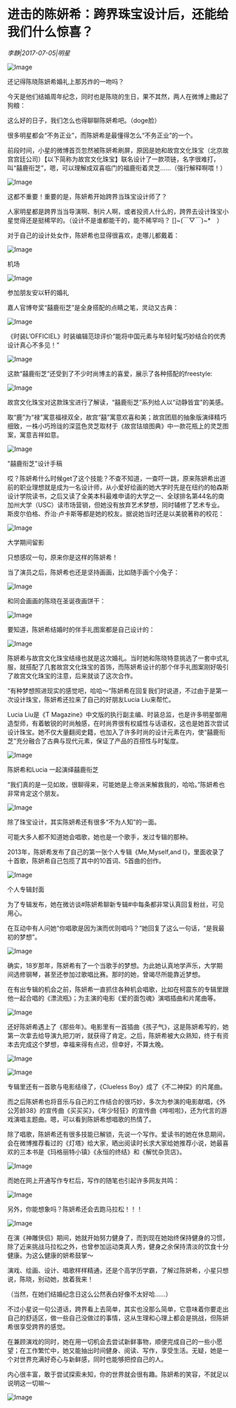 # 进击的陈妍希：跨界珠宝设计后，还能给我们什么惊喜？

*李静|2017-07-05|明星*

![Image](http://p1.pstatp.com/large/2c3a0002fd8ea460e22c)

还记得陈晓陈妍希婚礼上那苏炸的一吻吗？

今天是他们结婚周年纪念，同时也是陈晓的生日，果不其然，两人在微博上撒起了狗粮：

这么好的日子，我们怎么也得聊聊陈妍希吧。（doge脸）

很多明星都会“不务正业”，而陈妍希是最懂得怎么“不务正业”的一个。

前段时间，小星的微博首页忽然被陈妍希刷屏，原因是她和故宫文化珠宝（北京故宫宫廷公司）【以下简称为故宫文化珠宝】联名设计了一款项链，名字很难打，叫“囍鹿衔芝”，嗯，可以理解成双喜临门的福鹿衔着灵芝……（强行解释啊喂！）

![Image](http://p3.pstatp.com/large/2c340004c64a51db2095)

这都不重要！重要的是，陈妍希开始跨界当珠宝设计师了？

人家明星都是跨界当当导演啊、制片人啊，或者投资人什么的，跨界去设计珠宝小星觉得还是挺稀罕的。（设计不是谁都能干的，能不稀罕吗？ []~(￣▽￣)~*　）

对于自己的设计处女作，陈妍希也显得很喜欢，走哪儿都戴着：

![Image](http://p9.pstatp.com/large/2c3c00033b0c0d1ebc6a)

机场

![Image](http://p3.pstatp.com/large/2c3a0002fd8f9043d5d5)

参加朋友安以轩的婚礼

嘉人官博夸奖“囍鹿衔芝”是全身搭配的点睛之笔，灵动又古典：

![Image](http://p3.pstatp.com/large/2c340004c64bd1935247)

《时装L’OFFICIEL》时装编辑范琼评价“能将中国元素与年轻时髦巧妙结合的优秀设计真心不多见！”

![Image](http://p3.pstatp.com/large/2c3a0002fd90cff4fd2f)

这款“囍鹿衔芝”还受到了不少时尚博主的喜爱，展示了各种搭配的freestyle:

![Image](http://p3.pstatp.com/large/2c4500032445e482ecda)

故宫文化珠宝对这款珠宝进行了解读，“囍鹿衔芝”系列给人以“动静皆宜”的美感。

取“鹿”为“禄”寓意福禄双全，故宫“囍”寓意欢喜和美；故宫团扇的抽象版演绎精巧细致，一株小巧玲珑的深蓝色灵芝取材于《故宫珐琅图典》中一款花瓶上的灵芝图案，寓意吉祥如意。

![Image](http://p3.pstatp.com/large/2c380002fbec3c7ed634)

"囍鹿衔芝"设计手稿

哎？陈妍希什么时候get了这个技能？不查不知道，一查吓一跳，原来陈妍希出道前的职业理想就是成为一名设计师，从小爱好绘画的她大学时先是在纽约的帕森斯设计学院读书，之后又读了全美本科最难申请的大学之一、全球排名第44名的南加州大学（USC）读市场营销，但她没有放弃艺术梦想，同时辅修了艺术专业。斯皮尔伯格、乔治·卢卡斯等都是她的校友。据说她当时还是以美貌著称的校花：

![Image](http://p3.pstatp.com/large/2c3a0002fd925ca91821)

大学期间留影

只想感叹一句，原来你是这样的陈妍希！

当了演员之后，陈妍希也还是坚持画画，比如随手画个小兔子：

![Image](http://p1.pstatp.com/large/2c380002fbedd5ce7aef)

和同会画画的陈晓在圣诞夜画饼干：

![Image](http://p3.pstatp.com/large/2c3a0002fd9329ece87e)

要知道，陈妍希结婚时的伴手礼图案都是自己设计的：

![Image](http://p3.pstatp.com/large/2c460002f9311082b12f)

陈妍希与故宫文化珠宝结缘也就是这次婚礼。当时她和陈晓特意挑选了一套中式礼服，就搭配了几套故宫文化珠宝的首饰，而陈妍希设计的那个伴手礼图案刚好吸引了故宫文化珠宝的注意，后来就谈了这次合作。

“有种梦想照进现实的感觉吧，哈哈～”陈妍希在回复我们时说道，不过由于是第一次设计珠宝，陈妍希还拉来了自己的好朋友Lucia Liu来帮忙。

Lucia Liu是《T Magazine》中文版的执行副主编、时装总监，也是许多明星御用造型师，有着敏锐的时尚触感，在时尚界很有权威性与话语权，这也是她首次尝试设计珠宝。她不仅大量翻阅史籍，也加入了许多时尚的设计元素在内，使“囍鹿衔芝”充分融合了古典与现代元素，保证了产品的百搭性与时髦度。

![Image](http://p9.pstatp.com/large/2c3c00033b0fecf023c2)

陈妍希和Lucia 一起演绎囍鹿衔芝

“我们真的是一见如故，很聊得来，可能她是上帝派来解救我的，哈哈。”陈妍希也非常肯定这个朋友。

![Image](http://p3.pstatp.com/large/2c460002f92e195c246f)

除了珠宝设计，其实陈妍希还有很多“不为人知”的一面。

可能大多人都不知道她会唱歌，她也是一个歌手，发过专辑的那种。

2013年，陈妍希发布了自己的第一张个人专辑《Me,Myself,and I》，里面收录了十首歌，陈妍希自己包揽了其中的10首词、5首曲的创作。

![Image](http://p3.pstatp.com/large/2c340004c64ef9691a22)

个人专辑封面

为了专辑发布，她在微访谈#陈妍希聊新专辑#中每条都非常认真回复粉丝，可见用心。

在互动中有人问她“你唱歌是因为演而优则唱吗？”她回复了这么一句话，“是我最初的梦想”。

![Image](http://p3.pstatp.com/large/2c460002f932d623bdd8)

确实，18岁那年，陈妍希有了一个当歌手的梦想。为此她认真地学声乐，大学期间选修钢琴，甚至还参加过歌唱比赛。那时的她，曾竭尽所能靠近梦想。

在有出专辑的机会之前，陈妍希一直抓住各种机会唱歌，比如在柯震东的专辑里跟他一起合唱的《漂流瓶》；为主演的电影《爱的面包魂》演唱插曲和片尾曲等。

![Image](http://p3.pstatp.com/large/2c380002fbee6bb57567)

还好陈妍希遇上了《那些年》。电影里有一首插曲《孩子气》，这是陈妍希写的，她第一次拿去给导演九把刀听，就获得了肯定。之后，陈妍希被大众熟知，终于有资本去完成这个梦想，幸福来得有点迟，但幸好，不算太晚。

![Image](http://p9.pstatp.com/large/2c3a0002fd94e3951cd7)

![Image](http://p3.pstatp.com/large/2c340004c650ceaf6f1f)

专辑里还有一首歌与电影结缘了，《Clueless Boy》成了《不二神探》的片尾曲。

而之后陈妍希也将音乐与自己的工作结合的很巧妙，多次为参演的电影献唱，《外公芳龄38》的宣传曲《买买买》，《年少轻狂》的宣传曲《哗啦啦》，还为代言的游戏演唱主题曲。嗯，可以看到陈妍希想唱歌的热情了。

除了唱歌，陈妍希还有很多技能已解锁，先说一个写作。爱读书的她在休息期间，会在微博推荐看过的《灯塔》给大家，晒出阅读时长求大家给她推荐小说，她最喜欢的三本书是《玛格丽特小镇》《永恒的终结》和《解忧杂货店》。

![Image](http://p3.pstatp.com/large/2c3a0002fd98f159e398)

而她在网上开通写作专栏后，写作的随笔也引起许多网友共鸣：

![Image](http://p3.pstatp.com/large/2c450003244871f059db)

另外，你能想象吗？陈妍希还会去跑马拉松！！！

![Image](http://p9.pstatp.com/large/2c3a0002fd97d7cfe2c2)

在演《神雕侠侣》期间，她就开始努力健身了，而到现在她始终保持健身的习惯，除了近来挑战马拉松之外，也曾参加运动类真人秀，健身之余保持清淡的饮食十分健康。为这么健康的妍希鼓掌～

演戏、绘画、设计、唱歌样样精通，还是个高学历学霸，了解过陈妍希，小星只想说，陈晓，别动她，放着我来！

（当然，在她们结婚纪念日这么公然表白好像不太好哈……）

不过小星说一句公道话，跨界看上去简单，其实也没那么简单，它意味着你要走出自己的舒适区，做一些自己没做过的事情，这从生理和心理上都会是挑战，但陈妍希很享受跨界的感觉。

在兼顾演戏的同时，她在用一切机会去尝试新鲜事物，顺便完成自己的一些小愿望；在工作繁忙中，她又能抽出时间健身、阅读、写作，享受生活。无疑，她是一个对世界充满好奇心与新鲜感，同时也能够把控自己的人。

内心很丰富，敢于尝试探索未知，你的世界就会很有趣。陈妍希的笑容，不就足以说明这一切嘛～

![Image](http://p3.pstatp.com/large/2c340004c651efc28401)

